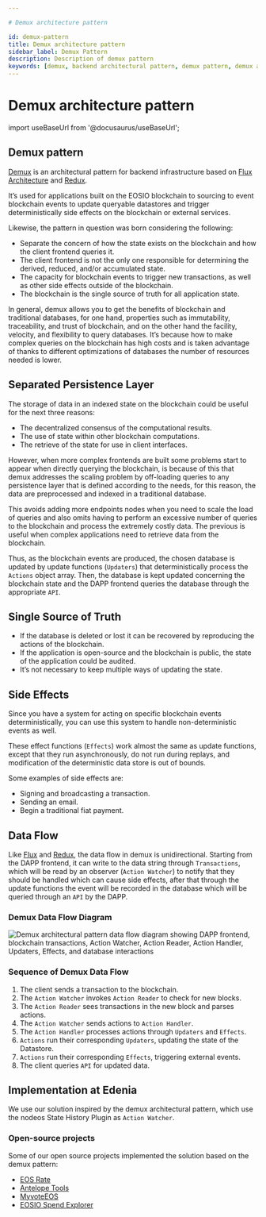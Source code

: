 ```yaml
---

# Demux architecture pattern

id: demux-pattern
title: Demux architecture pattern
sidebar_label: Demux Pattern
description: Description of demux pattern
keywords: [demux, backend architectural pattern, demux pattern, demux architecture pattern, EOSIO, EOS Costa Rica]
---
```


# Demux architecture pattern


import useBaseUrl from '@docusaurus/useBaseUrl';

## Demux pattern

[Demux](https://medium.com/eosio/introducing-demux-deterministic-databases-off-chain-verified-by-the-eosio-blockchain-bd860c49b017) is an architectural pattern for backend infrastructure based on [Flux Architecture](https://facebook.github.io/flux/docs/in-depth-overview.html) and [Redux](https://github.com/reduxjs/redux/).

It’s used for applications built on the EOSIO blockchain to sourcing to event blockchain events to update queryable datastores and trigger deterministically side effects on the blockchain or external services.

Likewise, the pattern in question was born considering the following:

- Separate the concern of how the state exists on the blockchain and how the client frontend queries it.
- The client frontend is not the only one responsible for determining the derived, reduced, and/or accumulated state.
- The capacity for blockchain events to trigger new transactions, as well as other side effects outside of the blockchain.
- The blockchain is the single source of truth for all application state. 

In general, demux allows you to get the benefits of blockchain and traditional databases, for one hand, properties such as immutability, traceability, and trust of blockchain, and on the other hand the facility, velocity, and flexibility to query databases. It’s because how to make complex queries on the blockchain has high costs and is taken advantage of thanks to different optimizations of databases the number of resources needed is lower.

## Separated Persistence Layer

The storage of data in an indexed state on the blockchain could be useful for the next three reasons:

- The decentralized consensus of the computational results.
- The use of state within other blockchain computations.
- The retrieve of the state for use in client interfaces.

However, when more complex frontends are built some problems start to appear when directly querying the blockchain, is because of this that demux addresses the scaling problem by off-loading queries to any persistence layer that is defined according to the needs, for this reason, the data are preprocessed and indexed in a traditional database.

This avoids adding more endpoints nodes when you need to scale the load of queries and also omits having to perform an excessive number of queries to the blockchain and process the extremely costly data. The previous is useful when complex applications need to retrieve data from the blockchain.

Thus, as the blockchain events are produced, the chosen database is updated by update functions (`Updaters`) that deterministically process the `Actions` object array. Then, the database is kept updated concerning the blockchain state and the DAPP frontend queries the database through the appropriate `API`.

## Single Source of Truth

- If the database is deleted or lost it can be recovered by reproducing the actions of the blockchain.
- If the application is open-source and the blockchain is public, the state of the application could be audited. 
- It’s not necessary to keep multiple ways of updating the state.

## Side Effects

Since you have a system for acting on specific blockchain events deterministically, you can use this system to handle non-deterministic events as well. 

These effect functions (`Effects`) work almost the same as update functions, except that they run asynchronously, do not run during replays, and modification of the deterministic data store is out of bounds. 

Some examples of side effects are:

- Signing and broadcasting a transaction.
- Sending an email.
- Begin a traditional fiat payment.

## Data Flow

Like [Flux](https://facebook.github.io/flux/docs/in-depth-overview.html#structure-and-data-flow) and [Redux](https://redux.js.org/tutorials/essentials/part-1-overview-concepts#redux-terms-and-concepts), the data flow in demux is unidirectional. Starting from the DAPP frontend, it can write to the data string through `Transactions`, which will be read by an observer (`Action Watcher`) to notify that they should be handled which can cause side effects, after that through the update functions the event will be recorded in the database which will be queried through an `API` by the DAPP.

### Demux Data Flow Diagram

<div style={{  textAlign: "center" }}>
    <img alt="Demux architectural pattern data flow diagram showing DAPP frontend, blockchain transactions, Action Watcher, Action Reader, Action Handler, Updaters, Effects, and database interactions" title="Demux Pattern Data Flow Architecture" 
    src={ useBaseUrl( '/img/diagrams/demux-pattern.webp' )} loading="lazy"/> 
</div>

### Sequence of Demux Data Flow

1. The client sends a transaction to the blockchain.
1. The `Action Watcher` invokes `Action Reader` to check for new blocks.
1. The `Action Reader` sees transactions in the new block and parses actions.
1. The `Action Watcher` sends actions to `Action Handler`.
1. The `Action Handler` processes actions through `Updaters` and `Effects`.
1. `Actions` run their corresponding `Updaters`, updating the state of the Datastore.
1. `Actions` run their corresponding `Effects`, triggering external events.
1. The client queries `API` for updated data.

## Implementation at Edenia

We use our solution inspired by the demux architectural pattern, which use the nodeos State History Plugin as `Action Watcher`.

### Open-source projects

Some of our open source projects implemented the solution based on the demux pattern:

- [EOS Rate](https://github.com/eoscostarica/eos-rate)
- [Antelope Tools](https://github.com/edenia/antelope-tools)
- [MyvoteEOS](https://github.com/eoscostarica/MyvoteEOS-proxy)
- [EOSIO Spend Explorer](https://github.com/eoscostarica/eosio-spend-explorer)
